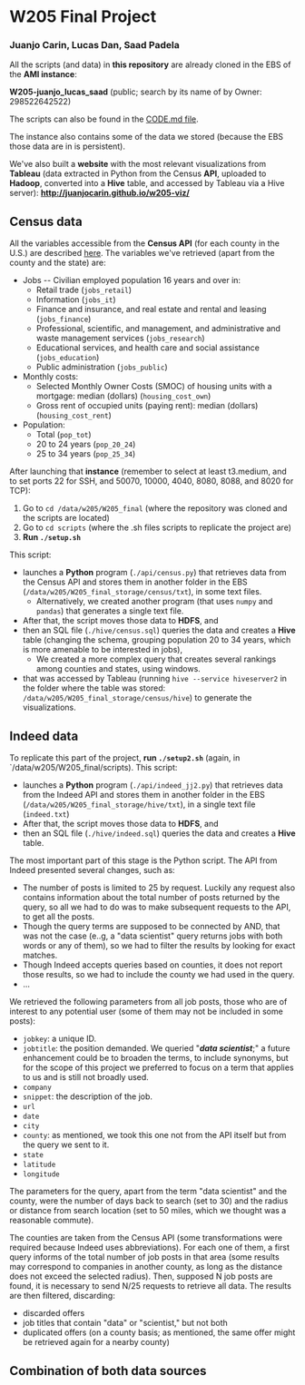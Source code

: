 # W205 Final Project

### Juanjo Carin, Lucas Dan, Saad Padela

All the scripts (and data) in **this repository** are already cloned in the EBS of the **AMI instance**:

**W205-juanjo_lucas_saad** (public; search by its name of by Owner: 298522642522)

The scripts can also be found in the [CODE.md file](https://github.com/juanjocarin/W205_final/blob/master/CODE.md).

The instance also contains some of the data  we stored (because the EBS those data are in is persistent).

We've also built a **website** with the most relevant visualizations from **Tableau** (data extracted in Python from the Census **API**, uploaded to **Hadoop**, converted into a **Hive** table, and accessed by Tableau via a Hive server): **http://juanjocarin.github.io/w205-viz/**

## Census data

All the variables accessible from the **Census API** (for each county in the U.S.) are described [here](http://api.census.gov/data/2013/acs5/profile/variables.html). The variables we've retrieved (apart from the county and the state) are:

+ Jobs -- Civilian employed population 16 years and over in:
    + Retail trade (`jobs_retail`)
    + Information (`jobs_it`)
    + Finance and insurance, and real estate and rental and leasing (`jobs_finance`)
    + Professional, scientific, and management, and administrative and waste management services (`jobs_research`)
    + Educational services, and health care and social assistance (`jobs_education`)
    + Public administration (`jobs_public`)
+ Monthly costs:
    + Selected Monthly Owner Costs (SMOC) of housing units with a mortgage: median (dollars) (`housing_cost_own`)
    + Gross rent of occupied units (paying rent): median (dollars) (`housing_cost_rent`)
+ Population:
    + Total (`pop_tot`)
    + 20 to 24 years (`pop_20_24`)
    + 25 to 34 years (`pop_25_34`)

After launching that **instance** (remember to select at least t3.medium, and to set ports 22 for SSH, and 50070, 10000, 4040, 8080, 8088, and 8020 for TCP):

1. Go to `cd /data/w205/W205_final` (where the repository was cloned and the scripts are located)
2. Go to `cd scripts` (where the .sh files scripts to replicate the project are)
2. **Run `./setup.sh`**

This script:

+ launches a **Python** program (`./api/census.py`) that retrieves data from the Census API and stores them in another folder in the EBS (`/data/w205/W205_final_storage/census/txt`), in some text files.
    + Alternatively, we created another program (that uses `numpy` and `pandas`) that generates a single text file.
+ After that, the script moves those data to **HDFS**, and 
+ then an SQL file (`./hive/census.sql`) queries the data and creates a **Hive** table (changing the schema, grouping population 20 to 34 years, which is more amenable to be interested in jobs), 
    + We created a more complex query that creates several rankings among counties and states, using windows.
+ that was accessed by Tableau (running `hive --service hiveserver2` in the folder where the table was stored: `/data/w205/W205_final_storage/census/hive`) to generate the visualizations.


## Indeed data

To replicate this part of the project, **run `./setup2.sh`** (again, in `/data/w205/W205_final/scripts). This script:

+ launches a **Python** program (`./api/indeed_jj2.py`) that retrieves data from the Indeed API and stores them in another folder in the EBS (`/data/w205/W205_final_storage/hive/txt`), in a single text file (`indeed.txt`)
+ After that, the script moves those data to **HDFS**, and 
+ then an SQL file (`./hive/indeed.sql`) queries the data and creates a **Hive** table. 

The most important part of this stage is the Python script. The API from Indeed presented several changes, such as:

+ The number of posts is limited to 25 by request. Luckily any request also contains information about the total number of posts returned by the query, so all we had to do was to make subsequent requests to the API, to get all the posts.
+ Though the query terms are supposed to be connected by AND, that was not the case (e..g, a "data scientist" query returns jobs with both words or any of them), so we had to filter the results by looking for exact matches.
+ Though Indeed accepts queries based on counties, it does not report those results, so we had to include the county we had used in the query.
+ ...

We retrieved the following parameters from all job posts, those who are of interest to any potential user (some of them may not be included in some posts):

+ `jobkey`: a unique ID.
+ `jobtitle`: the position demanded. We queried "***data scientist***;" a future enhancement could be to broaden the terms, to include synonyms, but for the scope of this project we preferred to focus on a term that applies to us and is still not broadly used.
+ `company`
+ `snippet`: the description of the job.
+ `url`
+ `date`
+ `city`
+ `county`: as mentioned, we took this one not from the API itself but from the query we sent to it.
+ `state`
+ `latitude`
+ `longitude`

The parameters for the query, apart from the term "data scientist" and the county, were the number of days back to search (set to 30) and the radius or distance from search location (set to 50 miles, which we thought was a reasonable commute).

The counties are taken from the Census API (some transformations were required because Indeed uses abbreviations). For each one of them, a first query informs of the total number of job posts in that area (some results may correspond to companies in another county, as long as the distance does not exceed the selected radius). Then, supposed N job posts are found, it is necessary to send N/25 requests to retrieve all data. The results are then filtered, discarding:

+ discarded offers
+ job titles that contain "data" or "scientist," but not both
+ duplicated offers (on a county basis; as mentioned, the same offer might be retrieved again for a nearby county)

## Combination of both data sources

